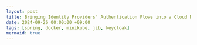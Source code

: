 ```yaml
---
layout: post
title: Bringing Identity Providers' Authentication Flows into a Cloud Native Spring 
date: 2024-09-26 00:00:00 +09:00
tags: [spring, docker, minikube, jib, keycloak]            
mermaid: true
---
```

